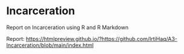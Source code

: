# Incarceration
Report on Incarceration using R and R Markdown

Report: https://htmlpreview.github.io/?https://github.com/IrtiHaq/A3-Incarceration/blob/main/index.html

